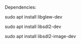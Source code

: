 Dependencies:

sudo apt install libglew-dev

sudo apt install libsdl2-dev

sudo apt install libsdl2-image-dev